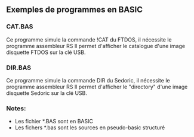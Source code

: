 ## Exemples de programmes en BASIC

### CAT.BAS

Ce programme simule la commande !CAT du FTDOS, il nécessite le programme assembleur RS
Il permet d'afficher le catalogue d'une image disquette FTDOS sur la clé USB.

### DIR.BAS
Ce programme simule la commande DIR du Sedoric, il nécessite le programme assembleur RS
Il permet d'afficher le "directory" d'une image disquette Sedoric sur la clé USB.

### Notes:
- Les fichier *.BAS sont en BASIC
- Les fichers *.bas sont les sources en pseudo-basic structuré

